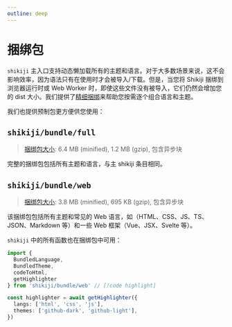 ```yaml
---
outline: deep
---
```


# 捆绑包

`shikiji` 主入口支持动态懒加载所有的主题和语言。对于大多数场景来说，这不会影响效率，因为语法只有在使用时才会被导入/下载。但是，当您将 Shikiji 捆绑到浏览器运行时或 Web Worker 时，即使这些文件没有被导入，它们仍然会增加您的 dist 大小。我们提供了[精细捆绑](/guide/install#fine-grained-bundle)来帮助您按需逐个组合语言和主题。

我们也提供预制包更方便供您使用：

## `shikiji/bundle/full`

> [捆绑包大小](/guide/#bundle-size): 6.4 MB (minified), 1.2 MB (gzip), 包含异步块

完整的捆绑包包括所有主题和语言，与主 shikiji 条目相同。

## `shikiji/bundle/web`

> [捆绑包大小](/guide/#bundle-size): 3.8 MB (minified), 695 KB (gzip), 包含异步块

该捆绑包包括所有主题和常见的 Web 语言，如（HTML、CSS、JS、TS、JSON、Markdown 等）和一些 Web 框架（Vue、JSX、Svelte 等）。

`shikiji` 中的所有函数也在捆绑包中可用：

```ts
import {
  BundledLanguage,
  BundledTheme,
  codeToHtml,
  getHighlighter
} from 'shikiji/bundle/web' // [!code highlight]

const highlighter = await getHighlighter({
  langs: ['html', 'css', 'js'],
  themes: ['github-dark', 'github-light'],
})
```
